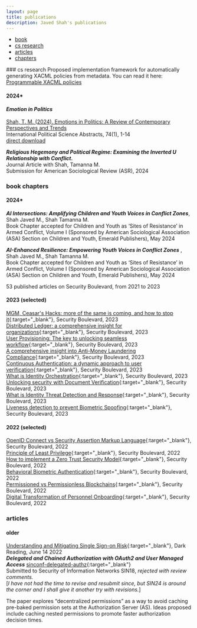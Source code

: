 ```yaml
---
layout: page
title: publications
description: Javed Shah's publications
---
```


<div class="navbar">
    <div class="navbar-inner">
        <ul class="nav">
            <li><a href="#book">book</a></li>
            <li><a href="#cs-research">cs research</a></li>
            <li><a href="#articles">articles</a></li>
            <li><a href="#chapters">chapters</a></li>            
        </ul>
    </div>
</div>
### <a name="cs-research"></a>cs research
Proposed implementation framework for automatically generating XACML policies from metadata. You can read it here: <a href="{{ BASE_PATH }}/xacml_auto.pdf" target="_blank">Programmable XACML policies</a>

#### 2024*
***Emotion in Politics*** <br>
<br><a href="https://journals.sagepub.com/doi/10.1177/00208345241232769">Shah, T. M. (2024). Emotions in Politics: A Review of Contemporary Perspectives and Trends</a> <br>
International Political Science Abstracts, 74(1), 1-14<br>
<a href="{{ BASE_PATH }}/shah-2024-emotions-in-politics-a-review-of-contemporary-perspectives-and-trends.pdf" target="_blank">direct download</a><br>

***Religious Hegemony and Political Regime: Examining the Inverted U Relationship with Conflict.*** <br>Journal Article with Shah, Tamanna M.<br>
Submission for American Sociological Review (ASR), 2024

### <a name="chapters"></a>book chapters
#### 2024*

***AI Intersections: Amplifying Children and Youth Voices in Conflict Zones***, Shah Javed M., Shah Tamanna M.<br>
Book Chapter accepted for Children and Youth as ‘Sites of Resistance’ in Armed Conflict, Volume I (Sponsored by American Sociological Association (ASA) Section on Children and Youth, Emerald Publishers), May 2024


***AI-Enhanced Resilience: Empowering Youth Voices in Conflict Zones***
, Shah Javed M., Shah Tamanna M.<br>
Book Chapter accepted for Children and Youth as ‘Sites of Resistance’ in Armed Conflict, Volume I (Sponsored by American Sociological Association (ASA) Section on Children and Youth, Emerald Publishers), May 2024

53 published articles on Security Boulevard, from 2021 to 2023
#### 2023 (selected)
[MGM, Ceasar's Hacks: more of the same is coming, and how to stop it](https://securityboulevard.com/2023/09/mgm-caesars-hacks-more-of-the-same-is-coming-your-way-but-heres-how-to-stop-it/){:target="_blank"}, Security Boulevard, 2023 <br>
[Distributed Ledger: a comprehensive insight for organizations](https://securityboulevard.com/2023/10/distributed-ledger-a-comprehensive-insight-for-organizations/){:target="_blank"}, Security Boulevard, 2023 <br>
[User Provisioning: The key to unlocking seamless workflow](https://securityboulevard.com/2023/09/user-provisioning-the-key-to-unlocking-seamless-workflow/){:target="_blank"}, Security Boulevard, 2023 <br>
[A comprehensive insight into Anti-Money Laundering Compliance](https://securityboulevard.com/2023/08/a-comprehensive-insight-into-anti-money-laundering-compliance/){:target="_blank"}, Security Boulevard, 2023 <br>
[Continuous Authentication: a dynamic approach to user verification](https://securityboulevard.com/2023/08/continuous-authentication-a-dynamic-approach-to-user-verification/){:target="_blank"}, Security Boulevard, 2023 <br>
[What is Identity Orchestration](https://securityboulevard.com/2023/08/what-is-identity-orchestration-next-evolution-of-iam/){:target="_blank"}, Security Boulevard, 2023 <br>
[Unlocking security with Document Verification](https://securityboulevard.com/2023/08/unlocking-security-with-document-verification-a-detailed-overview/){:target="_blank"}, Security Boulevard, 2023 <br>
[What is Identity Threat Detection and Response](https://securityboulevard.com/2023/07/what-is-identity-threat-detection-response-itdr/){:target="_blank"}, Security Boulevard, 2023 <br>
[Liveness detection to prevent Biometric Spoofing](https://securityboulevard.com/2023/05/what-is-liveness-detection-preventing-biometric-spoofing/){:target="_blank"}, Security Boulevard, 2023 <br>

#### 2022 (selected)
[OpenID Connect vs Security Assertion Markup Language](https://securityboulevard.com/2022<br>/10/oidc-vs-saml-whats-the-difference/){:target="_blank"}, Security Boulevard, 2022<br>
[Principle of Least Privilege](https://securityboulevard.com/2022<br>/10/what-is-the-principle-of-least-privilege-polp/){:target="_blank"}, Security Boulevard, 2022<br>
[How to implement a Zero Trust Security Model](https://securityboulevard.com/2022<br>/09/how-to-implement-a-zero-trust-security-model/){:target="_blank"}, Security Boulevard, 2022<br>
[Behavioral Biometric Authentication](https://securityboulevard.com/2022<br>/09/what-is-behavioral-biometric-authentication/){:target="_blank"}, Security Boulevard, 2022<br>
[Permissioned vs Permissionless Blockchains](https://securityboulevard.com/2022<br>/07/permissionless-vs-permissioned-blockchains-pros-cons/){:target="_blank"}, Security Boulevard, 2022<br>
[Digital Transformation of Personnel Onboarding](https://securityboulevard.com/2022<br>/10/digital-transformation-of-personnel-onboarding/){:target="_blank"}, Security Boulevard, 2022<br>

### <a name="articles"></a>articles
#### older
[Understanding and Mitigating Single Sign-on Risk](https://www.darkreading.com/endpoint-security/understanding-and-mitigating-single-sign-on-risk){:target="_blank"}, Dark Reading, June 14 2022<br>
***Delegated and Chained Authorization with OAuth2 and User Managed Access***
[sinconf-delegated-authz](/sinconf-delegated-authz.pdf){:target="_blank"}<br>
Submitted to Security of Information Networks SIN18, _rejected with review comments._<br>
\[_I have not had the time to revise and resubmit since, but SIN24 is around the corner and I shall give it another try with revisions._\]

The paper explores “decentralized permissions” as a way to avoid caching pre-baked permission sets at the Authorization Server (AS). Ideas proposed include caching nested permissions to promote faster authorization decision times.
